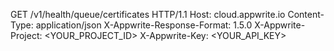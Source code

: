GET /v1/health/queue/certificates HTTP/1.1
Host: cloud.appwrite.io
Content-Type: application/json
X-Appwrite-Response-Format: 1.5.0
X-Appwrite-Project: &lt;YOUR_PROJECT_ID&gt;
X-Appwrite-Key: &lt;YOUR_API_KEY&gt;

